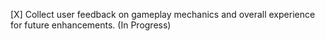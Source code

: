 [X] Collect user feedback on gameplay mechanics and overall experience for future enhancements. (In Progress)
